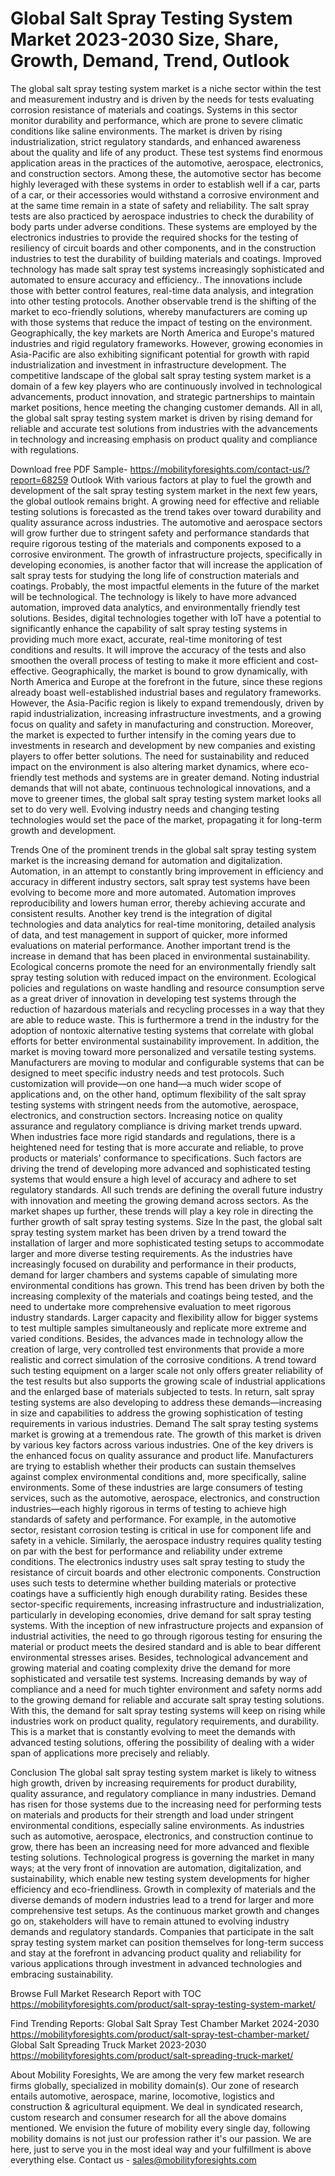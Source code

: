# Global Salt Spray Testing System Market 2023-2030 Size, Share, Growth, Demand, Trend, Outlook

The global salt spray testing system market is a niche sector within the test and measurement industry and is driven by the needs for tests evaluating corrosion resistance of materials and coatings. Systems in this sector monitor durability and performance, which are prone to severe climatic conditions like saline environments. The market is driven by rising industrialization, strict regulatory standards, and enhanced awareness about the quality and life of any product.
These test systems find enormous application areas in the practices of the automotive, aerospace, electronics, and construction sectors. Among these, the automotive sector has become highly leveraged with these systems in order to establish well if a car, parts of a car, or their accessories would withstand a corrosive environment and at the same time remain in a state of safety and reliability. The salt spray tests are also practiced by aerospace industries to check the durability of body parts under adverse conditions. These systems are employed by the electronics industries to provide the required shocks for the testing of resiliency of circuit boards and other components, and in the construction industries to test the durability of building materials and coatings.
Improved technology has made salt spray test systems increasingly sophisticated and automated to ensure accuracy and efficiency.. The innovations include those with better control features, real-time data analysis, and integration into other testing protocols. Another observable trend is the shifting of the market to eco-friendly solutions, whereby manufacturers are coming up with those systems that reduce the impact of testing on the environment.
Geographically, the key markets are North America and Europe's matured industries and rigid regulatory frameworks. However, growing economies in Asia-Pacific are also exhibiting significant potential for growth with rapid industrialization and investment in infrastructure development. The competitive landscape of the global salt spray testing system market is a domain of a few key players who are continuously involved in technological advancements, product innovation, and strategic partnerships to maintain market positions, hence meeting the changing customer demands.
All in all, the global salt spray testing system market is driven by rising demand for reliable and accurate test solutions from industries with the advancements in technology and increasing emphasis on product quality and compliance with regulations.

Download free PDF Sample- https://mobilityforesights.com/contact-us/?report=68259
Outlook
With various factors at play to fuel the growth and development of the salt spray testing system market in the next few years, the global outlook remains bright. A growing need for effective and reliable testing solutions is forecasted as the trend takes over toward durability and quality assurance across industries. The automotive and aerospace sectors will grow further due to stringent safety and performance standards that require rigorous testing of the materials and components exposed to a corrosive environment. The growth of infrastructure projects, specifically in developing economies, is another factor that will increase the application of salt spray tests for studying the long life of construction materials and coatings.
Probably, the most impactful elements in the future of the market will be technological. The technology is likely to have more advanced automation, improved data analytics, and environmentally friendly test solutions. Besides, digital technologies together with IoT have a potential to significantly enhance the capability of salt spray testing systems in providing much more exact, accurate, real-time monitoring of test conditions and results. It will improve the accuracy of the tests and also smoothen the overall process of testing to make it more efficient and cost-effective.
Geographically, the market is bound to grow dynamically, with North America and Europe at the forefront in the future, since these regions already boast well-established industrial bases and regulatory frameworks. However, the Asia-Pacific region is likely to expand tremendously, driven by rapid industrialization, increasing infrastructure investments, and a growing focus on quality and safety in manufacturing and construction.
Moreover, the market is expected to further intensify in the coming years due to investments in research and development by new companies and existing players to offer better solutions. The need for sustainability and reduced impact on the environment is also altering market dynamics, where eco-friendly test methods and systems are in greater demand.
Noting industrial demands that will not abate, continuous technological innovations, and a move to greener times, the global salt spray testing system market looks all set to do very well. Evolving industry needs and changing testing technologies would set the pace of the market, propagating it for long-term growth and development.

Trends
One of the prominent trends in the global salt spray testing system market is the increasing demand for automation and digitalization. Automation, in an attempt to constantly bring improvement in efficiency and accuracy in different industry sectors, salt spray test systems have been evolving to become more and more automated. Automation improves reproducibility and lowers human error, thereby achieving accurate and consistent results. Another key trend is the integration of digital technologies and data analytics for real-time monitoring, detailed analysis of data, and test management in support of quicker, more informed evaluations on material performance.
Another important trend is the increase in demand that has been placed in environmental sustainability. Ecological concerns promote the need for an environmentally friendly salt spray testing solution with reduced impact on the environment. Ecological policies and regulations on waste handling and resource consumption serve as a great driver of innovation in developing test systems through the reduction of hazardous materials and recycling processes in a way that they are able to reduce waste. This is furthermore a trend in the industry for the adoption of nontoxic alternative testing systems that correlate with global efforts for better environmental sustainability improvement.
In addition, the market is moving toward more personalized and versatile testing systems. Manufacturers are moving to modular and configurable systems that can be designed to meet specific industry needs and test protocols. Such customization will provide—on one hand—a much wider scope of applications and, on the other hand, optimum flexibility of the salt spray testing systems with stringent needs from the automotive, aerospace, electronics, and construction sectors.
Increasing notice on quality assurance and regulatory compliance is driving market trends upward. When industries face more rigid standards and regulations, there is a heightened need for testing that is more accurate and reliable, to prove products or materials' conformance to specifications. Such factors are driving the trend of developing more advanced and sophisticated testing systems that would ensure a high level of accuracy and adhere to set regulatory standards.
All such trends are defining the overall future industry with innovation and meeting the growing demand across sectors. As the market shapes up further, these trends will play a key role in directing the further growth of salt spray testing systems.
Size
In the past, the global salt spray testing system market has been driven by a trend toward the installation of larger and more sophisticated testing setups to accommodate larger and more diverse testing requirements. As the industries have increasingly focused on durability and performance in their products, demand for larger chambers and systems capable of simulating more environmental conditions has grown. This trend has been driven by both the increasing complexity of the materials and coatings being tested, and the need to undertake more comprehensive evaluation to meet rigorous industry standards. Larger capacity and flexibility allow for bigger systems to test multiple samples simultaneously and replicate more extreme and varied conditions. Besides, the advances made in technology allow the creation of large, very controlled test environments that provide a more realistic and correct simulation of the corrosive conditions. A trend toward such testing equipment on a larger scale not only offers greater reliability of the test results but also supports the growing scale of industrial applications and the enlarged base of materials subjected to tests. In return, salt spray testing systems are also developing to address these demands—increasing in size and capabilities to address the growing sophistication of testing requirements in various industries.
Demand 
The salt spray testing systems market is growing at a tremendous rate. The growth of this market is driven by various key factors across various industries. One of the key drivers is the enhanced focus on quality assurance and product life. Manufacturers are trying to establish whether their products can sustain themselves against complex environmental conditions and, more specifically, saline environments. Some of these industries are large consumers of testing services, such as the automotive, aerospace, electronics, and construction industries—each highly rigorous in terms of testing to achieve high standards of safety and performance. For example, in the automotive sector, resistant corrosion testing is critical in use for component life and safety in a vehicle. Similarly, the aerospace industry requires quality testing on par with the best for performance and reliability under extreme conditions. The electronics industry uses salt spray testing to study the resistance of circuit boards and other electronic components. Construction uses such tests to determine whether building materials or protective coatings have a sufficiently high enough durability rating.
Besides these sector-specific requirements, increasing infrastructure and industrialization, particularly in developing economies, drive demand for salt spray testing systems. With the inception of new infrastructure projects and expansion of industrial activities, the need to go through rigorous testing for ensuring the material or product meets the desired standard and is able to bear different environmental stresses arises. Besides, technological advancement and growing material and coating complexity drive the demand for more sophisticated and versatile test systems. Increasing demands by way of compliance and a need for much tighter environment and safety norms add to the growing demand for reliable and accurate salt spray testing solutions.
With this, the demand for salt spray testing systems will keep on rising while industries work on product quality, regulatory requirements, and durability. This is a market that is constantly evolving to meet the demands with advanced testing solutions, offering the possibility of dealing with a wider span of applications more precisely and reliably.

Conclusion
The global salt spray testing system market is likely to witness high growth, driven by increasing requirements for product durability, quality assurance, and regulatory compliance in many industries. Demand has risen for those systems due to the increasing need for performing tests on materials and products for their strength and load under stringent environmental conditions, especially saline environments. As industries such as automotive, aerospace, electronics, and construction continue to grow, there has been an increasing need for more advanced and flexible testing solutions.
Technological progress is governing the market in many ways; at the very front of innovation are automation, digitalization, and sustainability, which enable new testing system developments for higher efficiency and eco-friendliness. Growth in complexity of materials and the diverse demands of modern industries lead to a trend for larger and more comprehensive test setups.
As the continuous market growth and changes go on, stakeholders will have to remain attuned to evolving industry demands and regulatory standards. Companies that participate in the salt spray testing system market can position themselves for long-term success and stay at the forefront in advancing product quality and reliability for various applications through investment in advanced technologies and embracing sustainability.

Browse Full Market Research Report with TOC https://mobilityforesights.com/product/salt-spray-testing-system-market/

Find Trending Reports:
Global Salt Spray Test Chamber Market 2024-2030
https://mobilityforesights.com/product/salt-spray-test-chamber-market/
Global Salt Spreading Truck Market 2023-2030
https://mobilityforesights.com/product/salt-spreading-truck-market/

About Mobility Foresights,
We are among the very few market research firms globally, specialized in mobility domain(s). Our zone of research entails automotive, aerospace, marine, locomotive, logistics and construction & agricultural equipment. We deal in syndicated research, custom research and consumer research for all the above domains mentioned.
We envision the future of mobility every single day, following mobility domains is not just our profession rather it's our passion. We are here, just to serve you in the most ideal way and your fulfillment is above everything else. Contact us -  sales@mobilityforesights.com 

